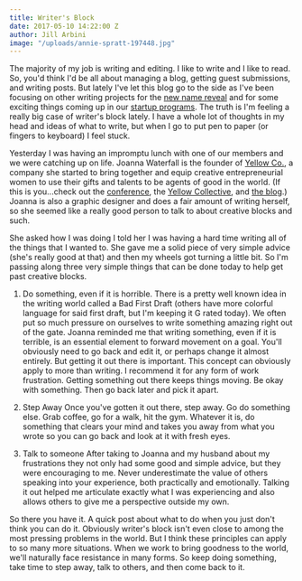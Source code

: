 ```yaml
---
title: Writer's Block
date: 2017-05-10 14:22:00 Z
author: Jill Arbini
image: "/uploads/annie-spratt-197448.jpg"
---
```


The majority of my job is writing and editing. I like to write and I like to read. So, you'd think I'd be all about managing a blog, getting guest submissions, and writing posts. But lately I've let this blog go to the side as I've been focusing on other writing projects for the [new name reveal](https://wayfare.io/goodbyehelloparty/) and for some exciting things coming up in our [startup programs](https://wayfare.io/startups/). The truth is I'm feeling a really big case of writer's block lately. I have a whole lot of thoughts in my head and ideas of what to write, but when I go to put pen to paper (or fingers to keyboard) I feel stuck. <!-- more -->

Yesterday I was having an impromptu lunch with one of our members and we were catching up on life. Joanna Waterfall is the founder of [Yellow Co.](http://yellowco.co), a company she started to bring together and equip creative entrepreneurial women to use their gifts and talents to be agents of good in the world. (If this is you...check out the [conference](http://yellowco.co/conference/), the [Yellow Collective](http://yellowcollective.co), and [the blog](http://yellowco.co/blog/).) Joanna is also a graphic designer and does a fair amount of writing herself, so she seemed like a really good person to talk to about creative blocks and such. 

She asked how I was doing I told her I was having a hard time writing all of the things that I wanted to. She gave me a solid piece of very simple advice (she's really good at that) and then my wheels got turning a little bit. So I'm passing along three very simple things that can be done today to help get past creative blocks. 

1. Do something, even if it is horrible. 
There is a pretty well known idea in the writing world called a Bad First Draft (others have more colorful language for said first draft, but I'm keeping it G rated today). We often put so much pressure on ourselves to write something amazing right out of the gate. Joanna reminded me that writing something, even if it is terrible, is an essential element to forward movement on a goal. You'll obviously need to go back and edit it, or perhaps change it almost entirely. But getting it out there is important. This concept can obviously apply to more than writing. I recommend it for any form of work frustration. Getting something out there keeps things moving. Be okay with something. Then go back later and pick it apart. 

2. Step Away
Once you've gotten it out there, step away. Go do something else. Grab coffee, go for a walk, hit the gym. Whatever it is, do something that clears your mind and takes you away from what you wrote so you can go back and look at it with fresh eyes. 

3. Talk to someone
After taking to Joanna and my husband about my frustrations they not only had some good and simple advice, but they were encouraging to me. Never underestimate the value of others speaking into your experience, both practically and emotionally. Talking it out helped me articulate exactly what I was experiencing and also allows others to give me a perspective outside my own. 

So there you have it. A quick post about what to do when you just don't think you can do it. Obviously writer's block isn't even close to among the most pressing problems in the world. But I think these principles can apply to so many more situations. When we work to bring goodness to the world, we'll naturally face resistance in many forms. So keep doing something, take time to step away, talk to others, and then come back to it. 
 